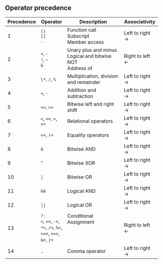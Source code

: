 
 ## Operator precedence

| Precedence  | Operator                                                                                                  | Description                                                      | Associativity         |
| ----------- | --------------------------------------------------------------------------------------------------------- | ---------------------------------------------------------------- | --------------------- |
| 1           | ``()`` <br>``[]`` <br> ``.``                                                                              | Function call <br>Subscript<br> Member access                    | Left to right &#8594; |
| 2           | ``+``, ``-`` <br>``!``, ``~`` <br>``&``                                                                   | Unary plus and minus <br>Logical and bitwise NOT <br> Address of | Right to left &#8592; |
| 3           | ``\*``, ``/``, ``%``                                                                                      | Multiplication, division and remainder                           | Left to right &#8594; |
| 4           | ``+``, ``-``                                                                                              | Addition and subtraction                                         | Left to right &#8594; |
| 5           | ``<<``, ``>>``                                                                                            | Bitwise left and right shift                                     | Left to right &#8594; |
| 6           | ``<``, ``<=``, ``>``, ``>=``                                                                              | Relational operators                                             | Left to right &#8594; |
| 7           | ``==``, ``!=``                                                                                            | Equality operators                                               | Left to right &#8594; |
| 8           | ``&``                                                                                                     | Bitwise AND                                                      | Left to right &#8594; |
| 9           | ``^``                                                                                                     | Bitwise XOR                                                      | Left to right &#8594; |
| 10          | ``\|``                                                                                                    | Bitwise OR                                                       | Left to right &#8594; |
| 11          | ``&&``                                                                                                    | Logical AND                                                      | Left to right &#8594; |
| 12          | ``\|\|``                                                                                                  | Logical OR                                                       | Left to right &#8594; |
| 13          | ``?:`` <br>``=``, ``+=``, ``-=``, <br> ``*=``, ``/=``, ``%=``, <br> ``<<=``, ``>>=``, <br>``&=``, ``\|=`` | Conditional <br> Assignment <br><br><br><br>                     | Right to left &#8592; |
| 14          | ``,``                                                                                                     | Comma operator                                                   | Left to right &#8594; |

